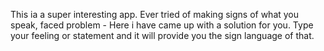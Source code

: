 This ia a super interesting app. Ever tried of making signs of what you speak, faced problem - Here i have came up with a solution for you. Type your feeling or statement and it will provide you the sign language of that.